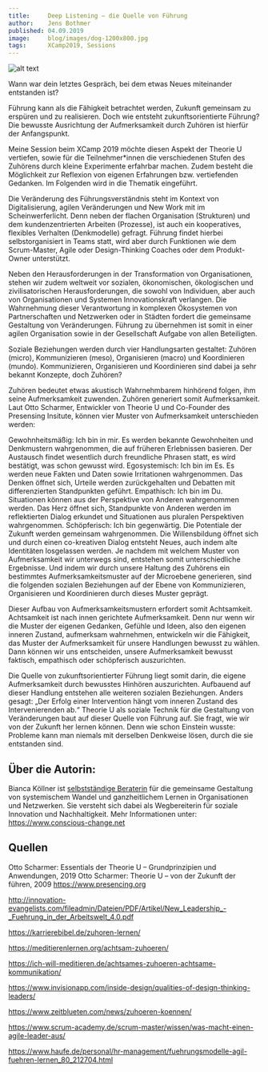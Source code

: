 ```yaml
---
title:     Deep Listening – die Quelle von Führung
author:    Jens Bothmer
published: 04.09.2019
image:     blog/images/dog-1200x800.jpg
tags:      XCamp2019, Sessions
---
```


![alt text](blog/images/dog-1200x800.jpg)

Wann war dein letztes Gespräch, bei dem etwas Neues miteinander entstanden ist?

Führung kann als die Fähigkeit betrachtet werden, Zukunft gemeinsam zu erspüren und zu realisieren. Doch wie entsteht zukunftsorientierte Führung? Die bewusste Ausrichtung der Aufmerksamkeit durch Zuhören ist hierfür der Anfangspunkt.

Meine Session beim XCamp 2019 möchte diesen Aspekt der Theorie U vertiefen, sowie für die Teilnehmer*innen die verschiedenen Stufen des Zuhörens durch kleine Experimente erfahrbar machen. Zudem besteht die Möglichkeit zur Reflexion von eigenen Erfahrungen bzw. vertiefenden Gedanken. Im Folgenden wird in die Thematik eingeführt.

Die Veränderung des Führungsverständnis steht im Kontext von Digitalisierung, agilen Veränderungen und New Work mit im Scheinwerferlicht. Denn neben der flachen Organisation (Strukturen) und dem kundenzentrierten Arbeiten (Prozesse), ist auch ein kooperatives, flexibles Verhalten (Denkmodelle) gefragt. Führung findet hierbei selbstorganisiert in Teams statt, wird aber durch Funktionen wie dem Scrum-Master, Agile oder Design-Thinking Coaches oder dem Produkt-Owner unterstützt.

Neben den Herausforderungen in der Transformation von Organisationen, stehen wir zudem weltweit vor sozialen, ökonomischen, ökologischen und zivilisatorischen Herausforderungen, die sowohl von Individuen, aber auch von Organisationen und Systemen Innovationskraft verlangen. Die Wahrnehmung dieser Verantwortung in komplexen Ökosystemen von Partnerschaften und Netzwerken oder in Städten fordert die gemeinsame Gestaltung von Veränderungen. Führung zu übernehmen ist somit in einer agilen Organisation sowie in der Gesellschaft Aufgabe von allen Beteiligten.

Soziale Beziehungen werden durch vier Handlungsarten gestaltet: Zuhören (micro), Kommunizieren (meso), Organisieren (macro) und Koordinieren (mundo). Kommunizieren, Organisieren und Koordinieren sind dabei ja sehr bekannt Konzepte, doch Zuhören?

Zuhören bedeutet etwas akustisch Wahrnehmbarem hinhörend folgen, ihm seine Aufmerksamkeit zuwenden. Zuhören generiert somit Aufmerksamkeit. Laut Otto Scharmer, Entwickler von Theorie U und Co-Founder des Presensing Insitute, können vier Muster von Aufmerksamkeit unterschieden werden:

Gewohnheitsmäßig: Ich bin in mir. Es werden bekannte Gewohnheiten und Denkmustern wahrgenommen, die auf früheren Erlebnissen basieren. Der Austausch findet wesentlich durch freundliche Phrasen statt, es wird bestätigt, was schon gewusst wird.
Egosystemisch: Ich bin im Es. Es werden neue Fakten und Daten sowie Irritationen wahrgenommen. Das Denken öffnet sich, Urteile werden zurückgehalten und Debatten mit differenzierten Standpunkten geführt.
Empathisch: Ich bin im Du. Situationen können aus der Perspektive von Anderen wahrgenommen werden. Das Herz öffnet sich, Standpunkte von Anderen werden im reflektierten Dialog erkundet und Situationen aus pluralen Perspektiven wahrgenommen.
Schöpferisch: Ich bin gegenwärtig. Die Potentiale der Zukunft werden gemeinsam wahrgenommen. Die Willensbildung öffnet sich und durch einen co-kreativen Dialog entsteht Neues, auch indem alte Identitäten losgelassen werden.
Je nachdem mit welchem Muster von Aufmerksamkeit wir unterwegs sind, entstehen somit unterschiedliche Ergebnisse. Und indem wir durch unsere Haltung des Zuhörens ein bestimmtes Aufmerksamkeitsmuster auf der Microebene generieren, sind die folgenden sozialen Beziehungen auf der Ebene von Kommunizieren, Organisieren und Koordinieren durch dieses Muster geprägt.

Dieser Aufbau von Aufmerksamkeitsmustern erfordert somit Achtsamkeit. Achtsamkeit ist nach innen gerichtete Aufmerksamkeit. Denn nur wenn wir die Muster der eigenen Gedanken, Gefühle und Ideen, also den eigenen inneren Zustand, aufmerksam wahrnehmen, entwickeln wir die Fähigkeit, das Muster der Aufmerksamkeit für unsere Handlungen bewusst zu wählen. Dann können wir uns entscheiden, unsere Aufmerksamkeit bewusst faktisch, empathisch oder schöpferisch auszurichten.

Die Quelle von zukunftsorientierter Führung liegt somit darin, die eigene Aufmerksamkeit durch bewusstes Hinhören auszurichten. Aufbauend auf dieser Handlung entstehen alle weiteren sozialen Beziehungen. Anders gesagt: „Der Erfolg einer Intervention hängt vom inneren Zustand des Intervenierenden ab.“ Theorie U als soziale Technik für die Gestaltung von Veränderungen baut auf dieser Quelle von Führung auf. Sie fragt, wie wir von der Zukunft her lernen können. Denn wie schon Einstein wusste: Probleme kann man niemals mit derselben Denkweise lösen, durch die sie entstanden sind.

## Über die Autorin:
Bianca Köllner ist [selbstständige Beraterin](https://www.conscious-change.net/deutsch/) für die gemeinsame Gestaltung von systemischem Wandel und ganzheitlichem Lernen in Organisationen und Netzwerken. Sie versteht sich dabei als Wegbereiterin für soziale Innovation und Nachhaltigkeit. Mehr Informationen unter: https://www.conscious-change.net

## Quellen
Otto Scharmer: Essentials der Theorie U – Grundprinzipien und Anwendungen, 2019
Otto Scharmer: Theorie U – von der Zukunft der führen, 2009
https://www.presencing.org

http://innovation-evangelists.com/fileadmin/Dateien/PDF/Artikel/New_Leadership_-_Fuehrung_in_der_Arbeitswelt_4.0.pdf

https://karrierebibel.de/zuhoren-lernen/

https://meditierenlernen.org/achtsam-zuhoeren/

https://ich-will-meditieren.de/achtsames-zuhoeren-achtsame-kommunikation/

https://www.invisionapp.com/inside-design/qualities-of-design-thinking-leaders/

https://www.zeitblueten.com/news/zuhoeren-koennen/

https://www.scrum-academy.de/scrum-master/wissen/was-macht-einen-agile-leader-aus/

https://www.haufe.de/personal/hr-management/fuehrungsmodelle-agil-fuehren-lernen_80_212704.html
